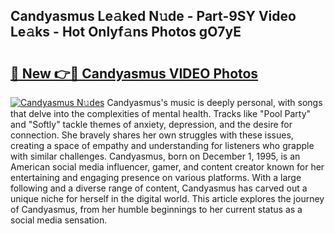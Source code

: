 ## Candyasmus Le𝚊ked N𝚞de - Part-9SY Video Le𝚊ks - Hot Onlyf𝚊ns Photos gO7yE

# <h2><a href="http://ac11223.deff.icu/?id=Candyasmus">🔗 New 👉🔴 Candyasmus VIDEO Photos</a></h2>

[![Candyasmus N𝚞des](https://i.imgur.com/rIISA9y.gif)](http://ac11223.deff.icu/?id=Candyasmus)
Candyasmus's music is deeply personal, with songs that delve into the complexities of mental health. Tracks like "Pool Party" and "Softly" tackle themes of anxiety, depression, and the desire for connection. She bravely shares her own struggles with these issues, creating a space of empathy and understanding for listeners who grapple with similar challenges. Candyasmus, born on December 1, 1995, is an American social media influencer, gamer, and content creator known for her entertaining and engaging presence on various platforms. With a large following and a diverse range of content, Candyasmus has carved out a unique niche for herself in the digital world. This article explores the journey of Candyasmus, from her humble beginnings to her current status as a social media sensation.
